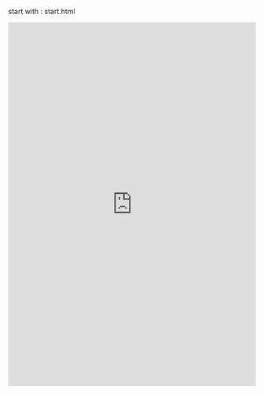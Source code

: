 start with : start.html 
<iframe src="https://www.linkedin.com/embed/feed/update/urn:li:share:7243745845571895296" height="742" width="504" frameborder="0" allowfullscreen="" title="Js For Layman"></iframe>
